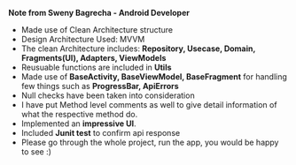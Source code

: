 **Note from Sweny Bagrecha - Android Developer**

- Made use of Clean Architecture structure
- Design Architecture Used: MVVM
- The clean Architecture includes: **Repository, Usecase, Domain, Fragments(UI), Adapters, ViewModels**
- Reusuable functions are included in **Utils**
- Made use of **BaseActivity, BaseViewModel, BaseFragment** for handling few things such as **ProgressBar, ApiErrors**
- Null checks have been taken into consideration
- I have put Method level comments as well to give detail information of what the respective method do.
- Implemented an **impressive UI**.
- Included **Junit test** to confirm api response
- Please go through the whole project, run the app, you would be happy to see :)